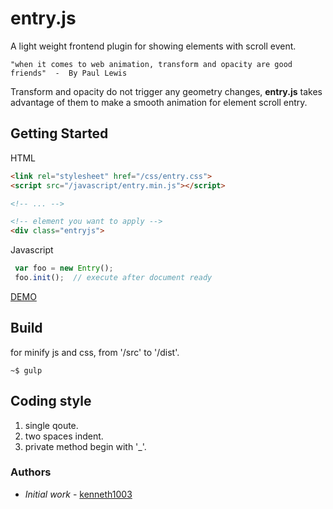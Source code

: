 # entry.js
A light weight frontend plugin for showing elements with scroll event. 
```
"when it comes to web animation, transform and opacity are good friends"  -  By Paul Lewis 
```
Transform and opacity do not trigger any geometry changes, **entry.js** takes advantage of them to make a smooth animation for element scroll entry.

## Getting Started
HTML
```html
<link rel="stylesheet" href="/css/entry.css">
<script src="/javascript/entry.min.js"></script>

<!-- ... -->

<!-- element you want to apply -->
<div class="entryjs">
```
Javascript
```js
 var foo = new Entry();
 foo.init();  // execute after document ready
```

[DEMO](https://github.com/kenneth1003/entry.js/tree/master/demo)

## Build
for minify js and css, from '/src' to '/dist'.
```
~$ gulp
```

## Coding style

1. single qoute.
2. two spaces indent.
3. private method begin with '_'.

### Authors

- *Initial work* - [kenneth1003](https://github.com/kenneth1003)


